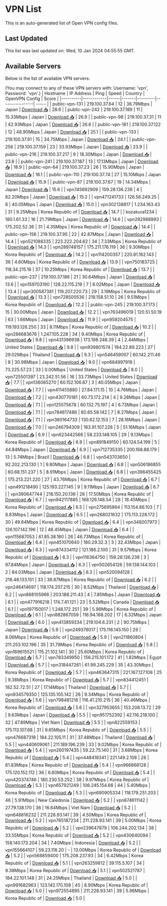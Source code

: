 # VPN List

This is an auto-generated list of Open VPN config files.

## Last Updated

This list was last updated on: Wed, 10 Jan 2024 04:55:55 GMT.

## Available Servers

Below is the list of available VPN servers:

(You may connect to any of these VPN servers with: Username: 'vpn', Password: 'vpn'.)
| Hostname | IP Address | Ping | Speed | Country | OpenVPN Config | Score |
|----------|------------|------|-------|---------|----------------| ----- |
| public-vpn-131 | 219.100.37.64 | 12 | 36.79Mbps | Japan | [Download 📥](./configs/server_0_JP.ovpn) | 28.6 |
| public-vpn-242 | 219.100.37.189 | 11 | 15.33Mbps | Japan | [Download 📥](./configs/server_1_JP.ovpn) | 26.9 |
| public-vpn-98 | 219.100.37.31 | 11 | 42.93Mbps | Japan | [Download 📥](./configs/server_2_JP.ovpn) | 26.6 |
| public-vpn-161 | 219.100.37.122 | 12 | 48.90Mbps | Japan | [Download 📥](./configs/server_3_JP.ovpn) | 25.1 |
| public-vpn-133 | 219.100.37.91 | 15 | 34.75Mbps | Japan | [Download 📥](./configs/server_4_JP.ovpn) | 24.1 |
| public-vpn-256 | 219.100.37.159 | 23 | 33.93Mbps | Japan | [Download 📥](./configs/server_5_JP.ovpn) | 23.9 |
| public-vpn-216 | 219.100.37.217 | 9 | 18.30Mbps | Japan | [Download 📥](./configs/server_6_JP.ovpn) | 23.8 |
| public-vpn-241 | 219.100.37.187 | 13 | 17.13Mbps | Japan | [Download 📥](./configs/server_7_JP.ovpn) | 18.9 |
| public-vpn-64 | 219.100.37.23 | 26 | 15.90Mbps | Japan | [Download 📥](./configs/server_8_JP.ovpn) | 18.1 |
| public-vpn-110 | 219.100.37.74 | 27 | 15.10Mbps | Japan | [Download 📥](./configs/server_9_JP.ovpn) | 15.9 |
| public-vpn-87 | 219.100.37.67 | 19 | 14.34Mbps | Japan | [Download 📥](./configs/server_10_JP.ovpn) | 15.6 |
| vpn745692909 | 159.28.136.238 | 4 | 82.20Mbps | Japan | [Download 📥](./configs/server_11_JP.ovpn) | 15.2 |
| vpn471241733 | 126.56.249.25 | 6 | 40.05Mbps | Japan | [Download 📥](./configs/server_12_JP.ovpn) | 15.0 |
| vpn302138817 | 1.234.163.43 | 31 | 9.25Mbps | Korea Republic of | [Download 📥](./configs/server_13_KR.ovpn) | 14.7 |
| kozakura1234 | 180.1.61.33 | 16 | 21.79Mbps | Japan | [Download 📥](./configs/server_14_JP.ovpn) | 14.6 |
| vpn282988993 | 175.202.52.36 | 31 | 4.35Mbps | Korea Republic of | [Download 📥](./configs/server_15_KR.ovpn) | 14.4 |
| public-vpn-156 | 219.100.37.95 | 22 | 42.87Mbps | Japan | [Download 📥](./configs/server_16_JP.ovpn) | 14.4 |
| vpn521088335 | 223.222.204.62 | 34 | 7.33Mbps | Korea Republic of | [Download 📥](./configs/server_17_KR.ovpn) | 14.3 |
| vpn289748157 | 175.211.176.119 | 36 | 9.30Mbps | Korea Republic of | [Download 📥](./configs/server_18_KR.ovpn) | 14.2 |
| vpn114200357 | 220.81.162.143 | 36 | 4.60Mbps | Korea Republic of | [Download 📥](./configs/server_19_KR.ovpn) | 13.9 |
| vpn750183725 | 118.34.215.16 | 37 | 10.25Mbps | Korea Republic of | [Download 📥](./configs/server_20_KR.ovpn) | 13.7 |
| public-vpn-237 | 219.100.37.186 | 21 | 30.64Mbps | Japan | [Download 📥](./configs/server_21_JP.ovpn) | 13.6 |
| vpn159703190 | 128.22.115.219 | 7 | 6.02Mbps | Japan | [Download 📥](./configs/server_22_JP.ovpn) | 13.4 |
| vpn300587381 | 119.207.220.73 | 29 | 3.19Mbps | Korea Republic of | [Download 📥](./configs/server_23_KR.ovpn) | 13.3 |
| vpn728500536 | 218.158.51.10 | 26 | 9.51Mbps | Korea Republic of | [Download 📥](./configs/server_24_KR.ovpn) | 12.2 |
| public-vpn-245 | 219.100.37.173 | 15 | 30.00Mbps | Japan | [Download 📥](./configs/server_25_JP.ovpn) | 12.2 |
| vpn763496019 | 120.51.50.19 | 63 | 1.66Mbps | Japan | [Download 📥](./configs/server_26_JP.ovpn) | 11.9 |
| vpn959204575 | 119.193.126.250 | 33 | 8.11Mbps | Korea Republic of | [Download 📥](./configs/server_27_KR.ovpn) | 10.2 |
| vpn286683676 | 1.247.105.228 | 34 | 9.40Mbps | Korea Republic of | [Download 📥](./configs/server_28_KR.ovpn) | 9.8 |
| vpn431396938 | 173.198.248.39 | 4 | 2.44Mbps | United States | [Download 📥](./configs/server_29_US.ovpn) | 9.8 |
| vpn939801574 | 184.22.89.223 | 27 | 29.02Mbps | Thailand | [Download 📥](./configs/server_30_TH.ovpn) | 9.3 |
| vpn546459007 | 60.142.211.46 | 8 | 30.98Mbps | Japan | [Download 📥](./configs/server_31_JP.ovpn) | 9.0 |
| vpn684997919 | 73.225.57.23 | 33 | 0.00Mbps | United States | [Download 📥](./configs/server_32_US.ovpn) | 8.0 |
| vpn725501397 | 23.242.51.56 | 16 | 33.73Mbps | United States | [Download 📥](./configs/server_33_US.ovpn) | 7.7 |
| vpn136065270 | 60.152.106.87 | 3 | 40.05Mbps | Japan | [Download 📥](./configs/server_34_JP.ovpn) | 7.7 |
| vpn411455880 | 27.84.171.15 | 10 | 4.76Mbps | Japan | [Download 📥](./configs/server_35_JP.ovpn) | 7.2 |
| vpn430770181 | 60.73.172.214 | 4 | 9.28Mbps | Japan | [Download 📥](./configs/server_36_JP.ovpn) | 7.1 |
| vpn125575678 | 60.132.75.197 | 4 | 6.73Mbps | Japan | [Download 📥](./configs/server_37_JP.ovpn) | 7.1 |
| vpn784617486 | 60.65.58.142 | 7 | 8.27Mbps | Japan | [Download 📥](./configs/server_38_JP.ovpn) | 7.1 |
| vpn360164733 | 130.62.12.153 | 7 | 28.16Mbps | Japan | [Download 📥](./configs/server_39_JP.ovpn) | 7.0 |
| vpn246794309 | 183.91.107.228 | 5 | 51.16Mbps | Japan | [Download 📥](./configs/server_40_JP.ovpn) | 6.9 |
| vpn623442566 | 58.233.148.105 | 29 | 9.13Mbps | Korea Republic of | [Download 📥](./configs/server_41_KR.ovpn) | 6.9 |
| vpn891849150 | 60.124.54.199 | 5 | 44.84Mbps | Japan | [Download 📥](./configs/server_42_JP.ovpn) | 6.9 |
| vpn712735335 | 200.168.88.179 | 13 | 5.74Mbps | Brazil | [Download 📥](./configs/server_43_BR.ovpn) | 6.8 |
| vpn543703650 | 92.202.213.130 | 1 | 9.80Mbps | Japan | [Download 📥](./configs/server_44_JP.ovpn) | 6.8 |
| vpn506186855 | 60.68.151.237 | 5 | 8.91Mbps | Japan | [Download 📥](./configs/server_45_JP.ovpn) | 6.8 |
| vpn396455425 | 175.213.221.220 | 27 | 43.76Mbps | Korea Republic of | [Download 📥](./configs/server_46_KR.ovpn) | 6.7 |
| vpn491218490 | 125.193.227.145 | 9 | 9.11Mbps | Japan | [Download 📥](./configs/server_47_JP.ovpn) | 6.7 |
| vpn390647744 | 218.150.20.136 | 28 | 17.50Mbps | Korea Republic of | [Download 📥](./configs/server_48_KR.ovpn) | 6.7 |
| vpn942117885 | 168.126.148.54 | 28 | 18.45Mbps | Korea Republic of | [Download 📥](./configs/server_49_KR.ovpn) | 6.5 |
| vpn275695864 | 113.154.86.103 | 7 | 8.83Mbps | Japan | [Download 📥](./configs/server_50_JP.ovpn) | 6.5 |
| vpn268021632 | 175.113.228.172 | 30 | 49.84Mbps | Korea Republic of | [Download 📥](./configs/server_51_KR.ovpn) | 6.4 |
| vpn348007973 | 126.107.142.196 | 12 | 48.45Mbps | Japan | [Download 📥](./configs/server_52_JP.ovpn) | 6.4 |
| vpn115687053 | 61.85.38.180 | 26 | 46.73Mbps | Korea Republic of | [Download 📥](./configs/server_53_KR.ovpn) | 6.4 |
| vpn451070640 | 180.29.32.3 | 3 | 32.43Mbps | Japan | [Download 📥](./configs/server_54_JP.ovpn) | 6.3 |
| vpn874334112 | 121.186.2.100 | 31 | 9.57Mbps | Korea Republic of | [Download 📥](./configs/server_55_KR.ovpn) | 6.3 |
| vpn116364750 | 159.28.136.238 | 3 | 97.84Mbps | Japan | [Download 📥](./configs/server_56_JP.ovpn) | 6.3 |
| vpn502654126 | 59.138.144.103 | 2 | 84.03Mbps | Japan | [Download 📥](./configs/server_57_JP.ovpn) | 6.3 |
| vpn520094128 | 218.48.133.151 | 33 | 36.87Mbps | Korea Republic of | [Download 📥](./configs/server_58_KR.ovpn) | 6.2 |
| vpn246414697 | 118.174.207.215 | 30 | 8.52Mbps | Thailand | [Download 📥](./configs/server_59_TH.ovpn) | 6.2 |
| vpn868105966 | 203.188.211.43 | 4 | 7.85Mbps | Japan | [Download 📥](./configs/server_60_JP.ovpn) | 6.1 |
| vpn477916218 | 174.7.41.121 | 23 | 5.52Mbps | Canada | [Download 📥](./configs/server_61_CA.ovpn) | 6.1 |
| vpn197150017 | 1.248.172.251 | 39 | 5.98Mbps | Korea Republic of | [Download 📥](./configs/server_62_KR.ovpn) | 6.1 |
| vpn882867059 | 116.94.168.202 | 17 | 6.32Mbps | Japan | [Download 📥](./configs/server_63_JP.ovpn) | 6.0 |
| vpn413859334 | 219.104.6.231 | 2 | 90.75Mbps | Japan | [Download 📥](./configs/server_64_JP.ovpn) | 5.9 |
| vpn249376017 | 175.116.145.150 | 29 | 8.06Mbps | Korea Republic of | [Download 📥](./configs/server_65_KR.ovpn) | 5.9 |
| vpn211860804 | 211.253.102.196 | 35 | 31.79Mbps | Korea Republic of | [Download 📥](./configs/server_66_KR.ovpn) | 5.8 |
| vpn169615521 | 115.21.102.141 | 30 | 25.60Mbps | Korea Republic of | [Download 📥](./configs/server_67_KR.ovpn) | 5.7 |
| vpn783349950 | 156.215.101.172 | 41 | 1.82Mbps | Egypt | [Download 📥](./configs/server_68_EG.ovpn) | 5.7 |
| vpn318447261 | 61.99.245.229 | 35 | 43.30Mbps | Korea Republic of | [Download 📥](./configs/server_69_KR.ovpn) | 5.7 |
| vpn463647315 | 221.167.127.108 | 25 | 9.38Mbps | Korea Republic of | [Download 📥](./configs/server_70_KR.ovpn) | 5.7 |
| vpn834412451 | 182.52.72.51 | 27 | 17.14Mbps | Thailand | [Download 📥](./configs/server_71_TH.ovpn) | 5.7 |
| vpn934579350 | 125.135.105.142 | 26 | 9.34Mbps | Korea Republic of | [Download 📥](./configs/server_72_KR.ovpn) | 5.6 |
| vpn798481216 | 116.41.210.215 | 36 | 40.46Mbps | Korea Republic of | [Download 📥](./configs/server_73_KR.ovpn) | 5.6 |
| vpn327953655 | 153.208.13.72 | 29 | 9.63Mbps | Japan | [Download 📥](./configs/server_74_JP.ovpn) | 5.5 |
| vpn951752392 | 42.116.218.100 | 32 | 47.89Mbps | Viet Nam | [Download 📥](./configs/server_75_VN.ovpn) | 5.5 |
| vpn822559153 | 175.113.107.68 | 31 | 9.65Mbps | Korea Republic of | [Download 📥](./configs/server_76_KR.ovpn) | 5.5 |
| vpn476687318 | 184.22.105.11 | 31 | 37.48Mbps | Thailand | [Download 📥](./configs/server_77_TH.ovpn) | 5.5 |
| vpn440609061 | 211.189.196.239 | 33 | 9.02Mbps | Korea Republic of | [Download 📥](./configs/server_78_KR.ovpn) | 5.4 |
| vpn260197435 | 59.22.75.140 | 31 | 3.68Mbps | Korea Republic of | [Download 📥](./configs/server_79_KR.ovpn) | 5.4 |
| vpn448418341 | 221.149.2.108 | 28 | 61.83Mbps | Korea Republic of | [Download 📥](./configs/server_80_KR.ovpn) | 5.4 |
| vpn966868128 | 175.120.152.112 | 36 | 6.60Mbps | Korea Republic of | [Download 📥](./configs/server_81_KR.ovpn) | 5.4 |
| vpn420374746 | 180.230.53.252 | 38 | 9.97Mbps | Korea Republic of | [Download 📥](./configs/server_82_KR.ovpn) | 5.3 |
| vpn657921249 | 106.245.154.66 | 44 | 5.40Mbps | Korea Republic of | [Download 📥](./configs/server_83_KR.ovpn) | 5.3 |
| vpn690905334 | 118.179.251.203 | 46 | 5.91Mbps | New Caledonia | [Download 📥](./configs/server_84_NC.ovpn) | 5.2 |
| vpn874611142 | 27.79.138.170 | 36 | 16.64Mbps | Viet Nam | [Download 📥](./configs/server_85_VN.ovpn) | 5.2 |
| vpn648816232 | 211.228.93.141 | 39 | 4.50Mbps | Korea Republic of | [Download 📥](./configs/server_86_KR.ovpn) | 5.2 |
| vpn765187234 | 211.228.93.141 | 39 | 5.00Mbps | Korea Republic of | [Download 📥](./configs/server_87_KR.ovpn) | 5.2 |
| vpn239647879 | 106.244.202.134 | 38 | 33.55Mbps | Korea Republic of | [Download 📥](./configs/server_88_KR.ovpn) | 5.2 |
| vpn430640094 | 158.140.173.204 | 34 | 7.40Mbps | Indonesia | [Download 📥](./configs/server_89_ID.ovpn) | 5.2 |
| vpn155664107 | 59.23.118.20 | - | 13.00Mbps | Korea Republic of | [Download 📥](./configs/server_90_KR.ovpn) | 5.2 |
| vpn568859400 | 175.208.237.93 | 34 | 6.42Mbps | Korea Republic of | [Download 📥](./configs/server_91_KR.ovpn) | 5.1 |
| vpn263259812 | 39.115.5.107 | 34 | 9.38Mbps | Korea Republic of | [Download 📥](./configs/server_92_KR.ovpn) | 5.1 |
| vpn502521787 | 184.22.101.148 | 31 | 24.25Mbps | Thailand | [Download 📥](./configs/server_93_TH.ovpn) | 5.0 |
| vpn991682963 | 123.142.170.108 | 45 | 8.90Mbps | Korea Republic of | [Download 📥](./configs/server_94_KR.ovpn) | 5.0 |
| vpn972554895 | 211.228.93.141 | 39 | 5.96Mbps | Korea Republic of | [Download 📥](./configs/server_95_KR.ovpn) | 5.0 |
